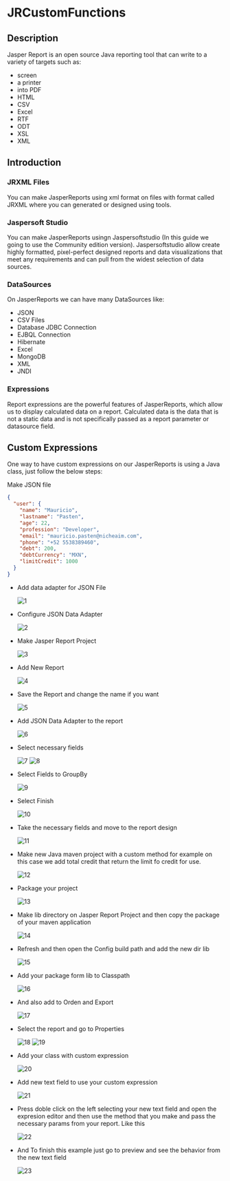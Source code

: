 # JRCustomFunctions

## Description

Jasper Report is an open source Java reporting tool that can write to a variety of targets such as:

- screen
- a printer
- into PDF
- HTML
- CSV
- Excel
- RTF
- ODT
- XSL
- XML

## Introduction

### JRXML Files

You can make JasperReports using xml format on files with format called JRXML where you can generated or designed using tools.

### Jaspersoft Studio

You can make JasperReports usingn Jaspersoftstudio (In this guide we going to use the Community edition version). Jaspersoftstudio allow create highly formatted, pixel-perfect designed reports and data visualizations that meet any requirements and can pull from the widest selection of data sources.

### DataSources

On JasperReports we can have many DataSources like:

- JSON
- CSV Files
- Database JDBC Connection
- EJBQL Connection
- Hibernate
- Excel
- MongoDB
- XML
- JNDI

### Expressions

Report expressions are the powerful features of JasperReports, which allow us to display calculated data on a report. Calculated data is the data that is not a static data and is not specifically passed as a report parameter or datasource field.

## Custom Expressions

One way to have custom expressions on our JasperReports is using a Java class, just follow the below steps:

Make JSON file

```json
{
  "user": {
    "name": "Mauricio",
    "lastname": "Pasten",
    "age": 22,
    "profession": "Developer",
    "email": "mauricio.pasten@nicheaim.com",
    "phone": "+52 5538389460",
    "debt": 200,
    "debtCurrency": "MXN",
    "limitCredit": 1000
  }
}
```

- Add data adapter for JSON File

  ![1](.img/1.AddDataAdapter.png)

- Configure JSON Data Adapter

  ![2](.img/2.ConfigJsonDataAdapter.png)

- Make Jasper Report Project

  ![3](.img/3.MakeJRProject.png)

- Add New Report

  ![4](.img/4.AddNewReport.png)

- Save the Report and change the name if you want

  ![5](.img/5.PathNewReport.png)

- Add JSON Data Adapter to the report

  ![6](.img/6.AddJsonDataAdapterToReport.png)

- Select necessary fields

  ![7](.img/7.SelectFields.png)
  ![8](.img/8.SelectedFields.png)

- Select Fields to GroupBy

  ![9](.img/9.SelectFieldsToGroupBy.png)

- Select Finish

  ![10](.img/10.FinishAddReport.png)

- Take the necessary fields and move to the report design

  ![11](.img/11.SelectNecessaryFields.png)

- Make new Java maven project with a custom method for example on this case we add total credit that return the limit fo credit for use.

  ![12](.img/12.MakeMVNProject.png)

- Package your project

  ![13](.img/13.PackageMVNProject.png)

- Make lib directory on Jasper Report Project and then copy the package of your maven application

  ![14](.img/14.MakeLibAndCopyJavaPakcage.png)

- Refresh and then open the Config build path and add the new dir lib

  ![15](.img/15.ConfigureBuildPathAndAddLib.png)

- Add your package form lib to Classpath

  ![16](.img/16.AddToClassPath.png)

- And also add to Orden and Export

  ![17](.img/17.AddToOrderAndExport.png)

- Select the report and go to Properties

  ![18](.img/18.SelectReport.png)
  ![19](.img/19.GoToProperties.png)

- Add your class with custom expression

  ![20](.img/20.AddClass.png)

- Add new text field to use your custom expression

  ![21](.img/21.AddNewTextField.png)

- Press doble click on the left selecting your new text field and open the expresion editor and then use the method that you make and pass the necessary params from your report. Like this

  ![22](.img/22.AddCustomExpressionUsingClass.png)

- And To finish this example just go to preview and see the behavior from the new text field

  ![23](.img/23.Preview.png)
